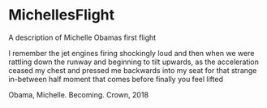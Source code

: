 # MichellesFlight
A description of Michelle Obamas first flight

I remember the jet engines firing shockingly loud
and then when we were rattling down the runway
and beginning to tilt upwards,
as the acceleration ceased my chest
and pressed me backwards into my seat
for that strange 
in-between 
half moment 
that comes 
before finally 
you feel lifted

Obama, Michelle. Becoming. Crown, 2018
